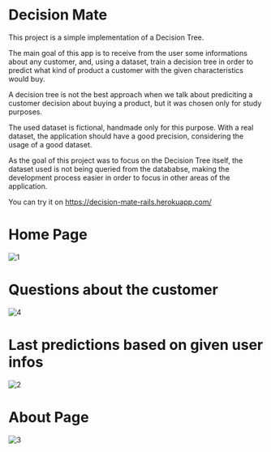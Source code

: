 # Decision Mate

This project is a simple implementation of a Decision Tree. 

The main goal of this app is to receive from the user some informations about any customer, and, using a dataset, train a decision tree in order to predict what kind of product a customer with the given characteristics would buy.

A decision tree is not the best approach when we talk about prediciting a customer decision about buying a product, but it was chosen only for study purposes.

The used dataset is fictional, handmade only for this purpose. With a real dataset, the application should have a good precision, considering the usage of a good dataset.

As the goal of this project was to focus on the Decision Tree itself, the dataset used is not being queried from the datababse, making the development process easier in order to focus in other areas of the application.

You can try it on https://decision-mate-rails.herokuapp.com/

# Home Page
![1](https://user-images.githubusercontent.com/58073599/186541558-880ccfba-f294-49bc-b6ba-350e4c3bcdd7.png)

# Questions about the customer
![4](https://user-images.githubusercontent.com/58073599/186542230-fb616712-4d5e-4b0d-9b2b-be5053f7660b.png)

# Last predictions based on given user infos
![2](https://user-images.githubusercontent.com/58073599/186541560-784ee3de-dd5e-488e-b11b-2f47eb9ab6ff.png)

# About Page
![3](https://user-images.githubusercontent.com/58073599/186541561-9bfa8778-1e6c-4075-b7d3-3962ca762d53.png)
